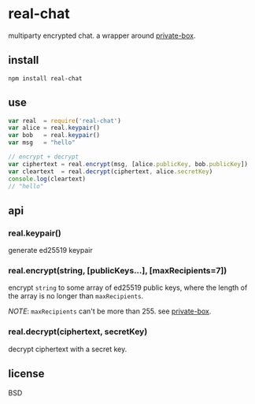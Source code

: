 # real-chat

multiparty encrypted chat. 
a wrapper around [private-box](https://github.com/auditdrivencrypto/private-box).

## install

```
npm install real-chat
```

## use

```javascript
var real  = require('real-chat')
var alice = real.keypair()
var bob   = real.keypair()
var msg   = "hello"

// encrypt + decrypt
var ciphertext = real.encrypt(msg, [alice.publicKey, bob.publicKey])
var cleartext  = real.decrypt(ciphertext, alice.secretKey)
console.log(cleartext)
// "hello"
```

## api

### real.keypair()

generate ed25519 keypair

### real.encrypt(string, [publicKeys...], [maxRecipients=7])

encrypt `string` to some array of ed25519 public keys, where the length of the array is no longer than `maxRecipients`.

*NOTE*: `maxRecipients` can't be more than 255. see [private-box](https://github.com/auditdrivencrypto/private-box).

### real.decrypt(ciphertext, secretKey)

decrypt ciphertext with a secret key.

## license

BSD
